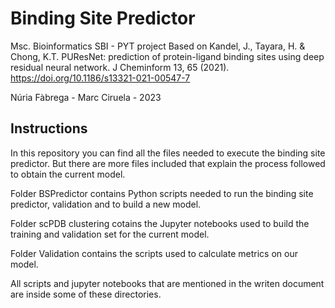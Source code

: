# Binding Site Predictor
Msc. Bioinformatics SBI - PYT project
Based on Kandel, J., Tayara, H. & Chong, K.T. PUResNet: prediction of protein-ligand binding sites using deep residual neural network. J Cheminform 13, 65 (2021). https://doi.org/10.1186/s13321-021-00547-7


Núria Fàbrega - Marc Ciruela - 2023

## Instructions
In this repository you can find all the files needed to execute the binding site predictor. 
But there are more files included that explain the process followed to obtain the current model.

Folder BSPredictor contains Python scripts needed to run the binding site predictor, validation and to build a new model.

Folder scPDB clustering cotains the Jupyter notebooks used to build the training and validation set for the current model.

Folder Validation contains the scripts used to calculate metrics on our model.

All scripts and jupyter notebooks that are mentioned in the writen document are inside some of these directories.
